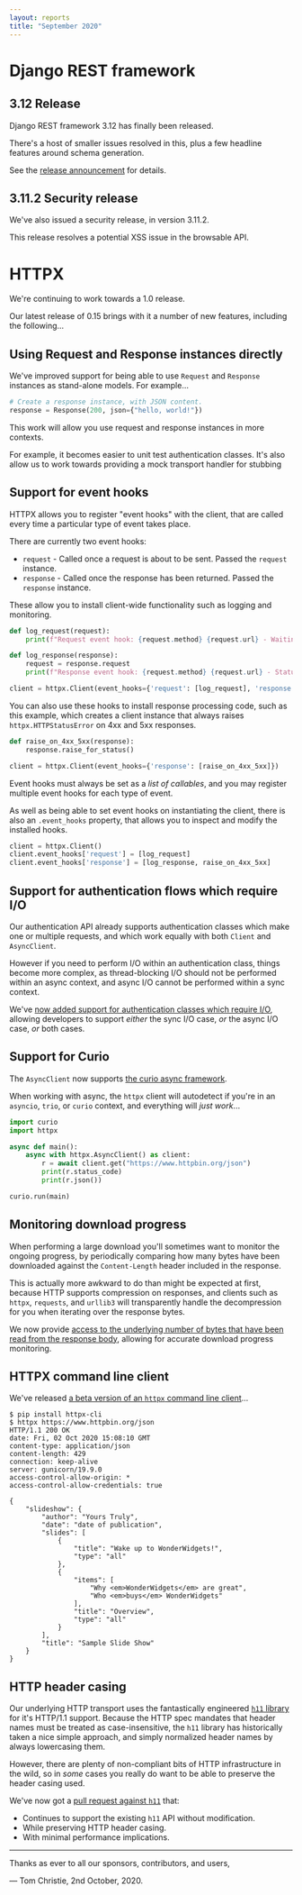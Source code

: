 ```yaml
---
layout: reports
title: "September 2020"
---
```


# Django REST framework

## 3.12 Release

Django REST framework 3.12 has finally been released.

There's a host of smaller issues resolved in this, plus a few headline features
around schema generation.

See the [release announcement](https://www.django-rest-framework.org/community/3.12-announcement/)
for details.

## 3.11.2 Security release

We've also issued a security release, in version 3.11.2.

This release resolves a potential XSS issue in the browsable API.

# HTTPX

We're continuing to work towards a 1.0 release.

Our latest release of 0.15 brings with it a number of new features,
including the following...

## Using Request and Response instances directly

We've improved support for being able to use `Request` and `Response` instances
as stand-alone models. For example...

```python
# Create a response instance, with JSON content.
response = Response(200, json={"hello, world!"})
```

This work will allow you use request and response instances in more contexts.

For example, it becomes easier to unit test authentication classes. It's also
allow us to work towards providing a mock transport handler for stubbing

## Support for event hooks

HTTPX allows you to register "event hooks" with the client, that are called
every time a particular type of event takes place.

There are currently two event hooks:

* `request` - Called once a request is about to be sent. Passed the `request` instance.
* `response` - Called once the response has been returned. Passed the `response` instance.

These allow you to install client-wide functionality such as logging and monitoring.

```python
def log_request(request):
    print(f"Request event hook: {request.method} {request.url} - Waiting for response")

def log_response(response):
    request = response.request
    print(f"Response event hook: {request.method} {request.url} - Status {response.status_code}")

client = httpx.Client(event_hooks={'request': [log_request], 'response': [log_response]})
```

You can also use these hooks to install response processing code, such as this
example, which creates a client instance that always raises `httpx.HTTPStatusError`
on 4xx and 5xx responses.

```python
def raise_on_4xx_5xx(response):
    response.raise_for_status()

client = httpx.Client(event_hooks={'response': [raise_on_4xx_5xx]})
```

Event hooks must always be set as a *list of callables*, and you may register
multiple event hooks for each type of event.

As well as being able to set event hooks on instantiating the client, there
is also an `.event_hooks` property, that allows you to inspect and modify
the installed hooks.

```python
client = httpx.Client()
client.event_hooks['request'] = [log_request]
client.event_hooks['response'] = [log_response, raise_on_4xx_5xx]
```

## Support for authentication flows which require I/O

Our authentication API already supports authentication classes which make one
or multiple requests, and which work equally with both `Client` and `AsyncClient`.

However if you need to perform I/O within an authentication class, things become
more complex, as thread-blocking I/O should not be performed within an async
context, and async I/O cannot be performed within a sync context.

We've [now added support for authentication classes which require I/O](https://www.python-httpx.org/advanced/#customizing-authentication),
allowing developers to support *either* the sync I/O case, *or* the
async I/O case, *or* both cases.

## Support for Curio

The `AsyncClient` now supports [the curio async framework](https://github.com/dabeaz/curio).

When working with async, the `httpx` client will autodetect if you're in an
`asyncio`, `trio`, or `curio` context, and everything will *just work*...

```python
import curio
import httpx

async def main():
    async with httpx.AsyncClient() as client:
        r = await client.get("https://www.httpbin.org/json")
        print(r.status_code)
        print(r.json())

curio.run(main)
```

## Monitoring download progress

When performing a large download you'll sometimes want to monitor the ongoing
progress, by periodically comparing how many bytes have been downloaded against
the `Content-Length` header included in the response.

This is actually more awkward to do than might be expected at first, because
HTTP supports compression on responses, and clients such as `httpx`, `requests`,
and `urllib3` will transparently handle the decompression for you when iterating
over the response bytes.

We now provide [access to the underlying number of bytes that have been read from
the response body](https://www.python-httpx.org/advanced/#monitoring-download-progress),
allowing for accurate download progress monitoring.

## HTTPX command line client

We've released [a beta version of an `httpx` command line client](https://github.com/encode/httpx-cli)...

```shell
$ pip install httpx-cli
$ httpx https://www.httpbin.org/json
HTTP/1.1 200 OK
date: Fri, 02 Oct 2020 15:08:10 GMT
content-type: application/json
content-length: 429
connection: keep-alive
server: gunicorn/19.9.0
access-control-allow-origin: *
access-control-allow-credentials: true

{
    "slideshow": {
        "author": "Yours Truly",
        "date": "date of publication",
        "slides": [
            {
                "title": "Wake up to WonderWidgets!",
                "type": "all"
            },
            {
                "items": [
                    "Why <em>WonderWidgets</em> are great",
                    "Who <em>buys</em> WonderWidgets"
                ],
                "title": "Overview",
                "type": "all"
            }
        ],
        "title": "Sample Slide Show"
    }
}
```

## HTTP header casing

Our underlying HTTP transport uses the fantastically engineered [`h11` library](https://github.com/python-hyper/h11)
for it's HTTP/1.1 support. Because the HTTP spec mandates that header names
must be treated as case-insensitive, the `h11` library has historically taken
a nice simple approach, and simply normalized header names by always lowercasing
them.

However, there are plenty of non-compliant bits of HTTP infrastructure in the
wild, so in *some* cases you really do want to be able to preserve the
header casing used.

We've now got a [pull request against `h11`](https://github.com/python-hyper/h11/pull/104) that:

* Continues to support the existing `h11` API without modification.
* While preserving HTTP header casing.
* With minimal performance implications.

---

Thanks as ever to all our sponsors, contributors, and users,

&mdash; Tom Christie, 2nd October, 2020.
